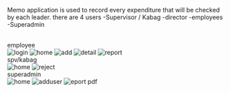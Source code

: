 Memo application is used to record every expenditure that will be checked by each leader.
there are 4 users
-Supervisor / Kabag
-director
-employees
-Superadmin
<br><br>

employee<br>
![login](https://1.bp.blogspot.com/--qtkbM3_CjY/XwMb6IAY1GI/AAAAAAAABGM/mjaQsskp9R0G84zvUjNhsNJXMbWqchaigCLcBGAsYHQ/s320/1.png)
![home](https://1.bp.blogspot.com/-deXEIXH8onA/XwMb6VskjFI/AAAAAAAABGQ/ZlLAxvsx6rAV9uxMoOZQ1EHaCnGcx9r4QCLcBGAsYHQ/s320/2.png)
![add](https://1.bp.blogspot.com/-wa7LPJjc-pc/XwMb6N-2_KI/AAAAAAAABGI/UugZaxcSRu8-FnltcG0emdlYgwPWn_lHwCLcBGAsYHQ/s320/3.png)
![detail](https://1.bp.blogspot.com/-UAHeZm_VIEM/XwMb7BfxIsI/AAAAAAAABGU/0RCPcYvHCBsbidrnEcFLMDGmI6W_hn_MwCLcBGAsYHQ/s320/4.png)
![report](https://1.bp.blogspot.com/-JJzzLTy9t5o/XwMb7VuOSqI/AAAAAAAABGY/JRJrCC7hN2YM96U6au7sRmAWlADWoUzvQCLcBGAsYHQ/s320/5.png)
<br>spv/kabag <br>
![home](https://1.bp.blogspot.com/-fvSFZWq66Lg/XwMb7rcAJxI/AAAAAAAABGc/_orVCU7wgaspudStbSvzQX1XC-P3Be7sQCLcBGAsYHQ/s320/6.png)
![reject](https://1.bp.blogspot.com/-SmX5AKUm9qM/XwMb79P3E9I/AAAAAAAABGg/p7h5f9uot1kHyGNTvCdmxtpmoENrNqYJwCLcBGAsYHQ/s320/7.png)
<br>superadmin<br>
![home](https://1.bp.blogspot.com/-Q2DnqWIm37s/XwMb8IeN95I/AAAAAAAABGk/rRSQ3Owixu8IaO5mmZzOCcCF9op6HbHvwCLcBGAsYHQ/s320/8.png)
![adduser](https://1.bp.blogspot.com/--_0j_Nhp9Dk/XwMb8vC44WI/AAAAAAAABGo/o43mFw3Tb2YLGyYFtC34C_309WFbrYJcwCLcBGAsYHQ/s320/9.png)
![eport pdf](https://1.bp.blogspot.com/-PTnOsbbf254/Xy9Kh6Bsp4I/AAAAAAAABIo/9vcu9NCzJAwUC8fRcXe4Ng0ULF9s9hRuQCLcBGAsYHQ/s640/Untitled.png)


